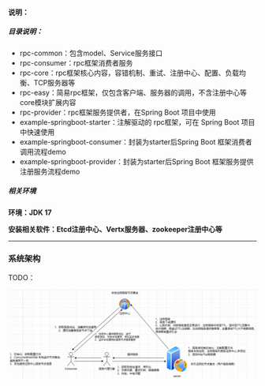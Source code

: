 #### **说明：**

##### 目录说明：

- rpc-common：包含model、Service服务接口
- rpc-consumer：rpc框架消费者服务
- rpc-core：rpc框架核心内容，容错机制、重试、注册中心、配置、负载均衡、TCP服务器等
- rpc-easy：简易rpc框架，仅包含客户端、服务器的调用，不含注册中心等core模块扩展内容
- rpc-provider：rpc框架服务提供者，在Spring Boot 项目中使用
- example-springboot-starter：注解驱动的 rpc框架，可在 Spring Boot 项目中快速使用
- example-springboot-consumer：封装为starter后Spring Boot 框架消费者调用流程demo
- example-springboot-provider：封装为starter后Spring Boot 框架服务提供注册服务流程demo



##### 相关环境

**环境：JDK 17**

**安装相关软件：Etcd注册中心、Vertx服务器、zookeeper注册中心等**



****



### 系统架构

TODO：

<img src="https://github.com/Song246/RPC/blob/master/架构图.png">



